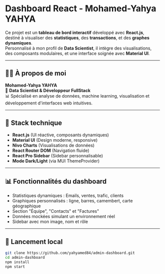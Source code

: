 # Dashboard React - Mohamed-Yahya YAHYA

Ce projet est un **tableau de bord interactif** développé avec **React.js**, destiné à visualiser des **statistiques**, des **transactions**, et des **graphes dynamiques**.  
Personnalisé à mon profil de **Data Scientist**, il intègre des visualisations, des composants modulaires, et une interface soignée avec **Material UI**.

---

## 👨‍🔬 À propos de moi

**Mohamed-Yahya YAHYA**  
🧠 **Data Scientist & Développeur FullStack**  
📊 Spécialisé en analyse de données, machine learning, visualisation et développement d'interfaces web intuitives.

---

## 🔧 Stack technique

- **React.js** (UI réactive, composants dynamiques)
- **Material UI** (Design moderne, responsive)
- **Nivo Charts** (Visualisations de données)
- **React Router DOM** (Navigation fluide)
- **React Pro Sidebar** (Sidebar personnalisable)
- **Mode Dark/Light** (via MUI ThemeProvider)

---

## 📊 Fonctionnalités du dashboard

- Statistiques dynamiques : Emails, ventes, trafic, clients
- Graphiques personnalisés : ligne, barres, camembert, carte géographique
- Section "Équipe", "Contacts" et "Factures"
- Données mockées simulant un environnement réel
- Sidebar avec mon image, nom et rôle

---

## 🚀 Lancement local

```bash
git clone https://github.com/yahyamed84/admin-dashboard.git
cd admin-dashboard
npm install
npm start
